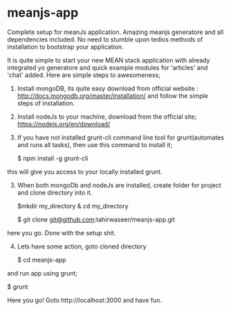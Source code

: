 # meanjs-app
Complete setup for meanJs application. Amazing meanjs generatore and all dependencies included.
No need to stumble upon tedios methods of installation to bootstrap your application.

It is quite simple to start your new MEAN stack application with already integrated yo generatore and quick example modules for 'articles' and 'chat' added.
Here are simple steps to awesomeness;

1. Install mongoDB, its quite easy download from official website : http://docs.mongodb.org/master/installation/ and follow the simple steps of installation. 

2. Install nodeJs to your machine, download from the official site;
   https://nodejs.org/en/download/
3. If you have not installed grunt-cli command line tool for grunt(automates and runs all tasks), then use this command to install it;

   $ npm install -g grunt-cli
   
this will give you access to your locally installed grunt.

3. When both mongoDb and nodeJs are installed, create folder for project and clone directory into it.

   $mkdir my_directory & cd my_directory

   $ git clone git@github.com:tahirwaseer/meanjs-app.git

 here you go. Done with the setup shit.
 
4. Lets have some action, goto cloned directory

   $ cd meanjs-app

  and run app using grunt;

  $ grunt

Here you go! Goto http://localhost:3000 and have fun. 
